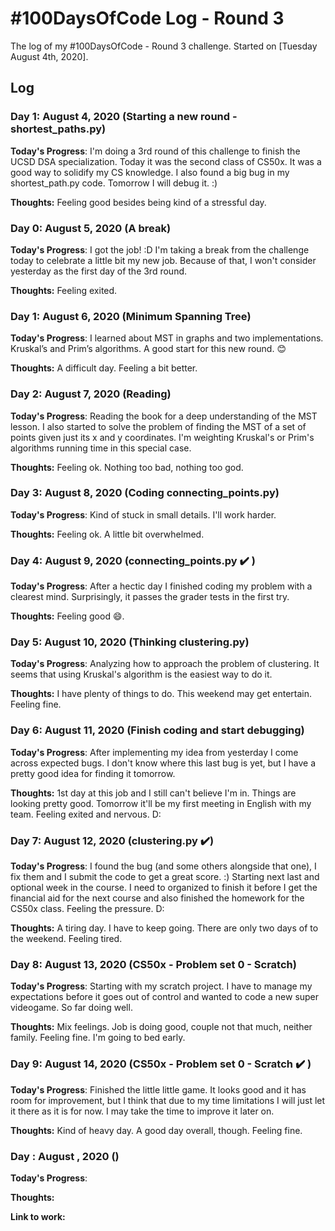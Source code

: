 # #100DaysOfCode Log - Round 3

The log of my #100DaysOfCode - Round 3 challenge. Started on [Tuesday August 4th, 2020].

## Log

### Day 1: August 4, 2020 (Starting a new round - shortest_paths.py)

**Today's Progress**: I'm doing a 3rd round of this challenge to finish the UCSD DSA specialization.
Today it was the second class of CS50x. It was a good way to solidify my CS knowledge.
I also found a big bug in my shortest_path.py code. Tomorrow I will debug it. :)

**Thoughts:** Feeling good besides being kind of a stressful day.

### Day 0: August 5, 2020 (A break)

**Today's Progress**: I got the job! :D I'm taking a break from the challenge today to celebrate a little bit my new job. Because of that, I won't consider yesterday as the first day of the 3rd round.

**Thoughts:** Feeling exited.

### Day 1: August 6, 2020 (Minimum Spanning Tree)

 **Today's Progress**: I learned about MST in graphs and two implementations. Kruskal’s and Prim’s algorithms. A good start for this new round. 😊

 **Thoughts:** A difficult day. Feeling a bit better.

### Day 2: August 7, 2020 (Reading)

**Today's Progress**: Reading the book for a deep understanding of the MST lesson. I also started to solve the problem of finding the MST of a set of points given just its x and y coordinates. I'm weighting Kruskal's or Prim's algorithms running time in this special case.

**Thoughts:** Feeling ok. Nothing too bad, nothing too god.

### Day 3: August 8, 2020 (Coding connecting_points.py)

**Today's Progress**: Kind of stuck in small details. I'll work harder.

**Thoughts:** Feeling ok. A little bit overwhelmed.

### Day 4: August 9, 2020 (connecting_points.py :heavy_check_mark: )

**Today's Progress**: After a hectic day I finished coding my problem with a clearest mind. Surprisingly, it passes the grader tests in the first try.

**Thoughts:** Feeling good :smile:.

### Day 5: August 10, 2020 (Thinking clustering.py)

**Today's Progress**: Analyzing how to approach the problem of clustering. It seems that using Kruskal's algorithm is the easiest way to do it.

**Thoughts:** I have plenty of things to do. This weekend may get entertain. Feeling fine.  

### Day 6: August 11, 2020 (Finish coding and start debugging)

**Today's Progress**: After implementing my idea from yesterday I come across expected bugs. I don't know where this last bug is yet, but I have a pretty good idea for finding it tomorrow.

**Thoughts:** 1st day at this job and I still can't believe I'm in. Things are looking pretty good. Tomorrow it'll be my first meeting in English with my team. Feeling exited and nervous. D:

### Day 7: August 12, 2020 (clustering.py :heavy_check_mark:)

**Today's Progress**: I found the bug (and some others alongside that one), I fix them and I submit the code to get a great score. :)
Starting next last and optional week in the course. I need to organized to finish it before I get the financial aid for the next course and also finished the homework for the CS50x class. Feeling the pressure. D:

**Thoughts:** A tiring day. I have to keep going. There are only two days of to the weekend. Feeling tired.

### Day 8: August 13, 2020 (CS50x - Problem set 0 - Scratch)

**Today's Progress**: Starting with my scratch project. I have to manage my expectations before it goes out of control and wanted to code a new super videogame. So far doing well.

**Thoughts:** Mix feelings. Job is doing good, couple not that much, neither family. Feeling fine. I'm going to bed early.

### Day 9: August 14, 2020 (CS50x - Problem set 0 - Scratch :heavy_check_mark: )

**Today's Progress**: Finished the little little game. It looks good and it has room for improvement, but I think that due to my time limitations I will just let it there as it is for now. I may take the time to improve it later on.

**Thoughts:** Kind of heavy day. A good day overall, though. Feeling fine.



### Day : August , 2020 ()

**Today's Progress**:

**Thoughts:** 

**Link to work:**



